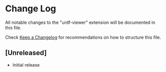 # Change Log
All notable changes to the "urdf-viewer" extension will be documented in this file.

Check [Keep a Changelog](http://keepachangelog.com/) for recommendations on how to structure this file.

## [Unreleased]
- Initial release